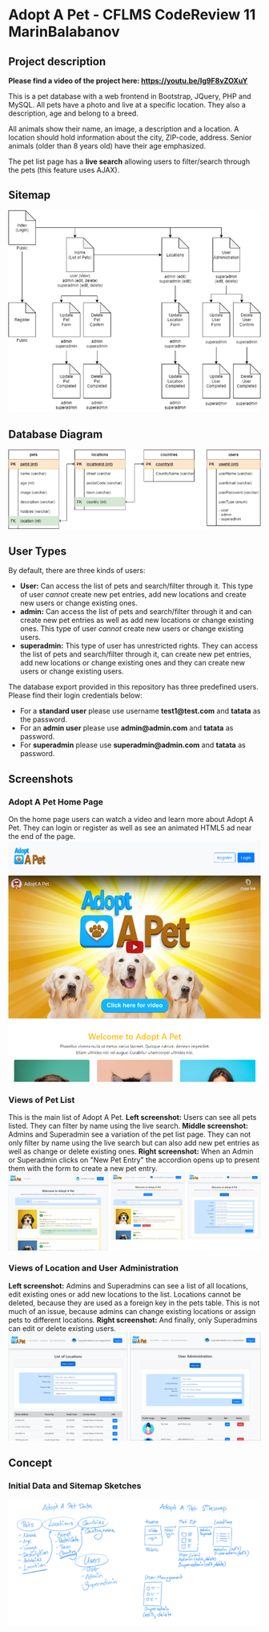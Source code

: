 # Adopt A Pet - CFLMS CodeReview 11 MarinBalabanov

## Project description

__Please find a video of the project here: https://youtu.be/Ig9F8vZOXuY__

This is a pet database with a web frontend in Bootstrap, JQuery, PHP and MySQL. All pets have a photo and live at a specific location. They also a description, age and belong to a breed.

All animals show their name, an image, a description and a location. A location should hold information about the city, ZIP-code, address. Senior animals (older than 8 years old) have their age emphasized.

The pet list page has a __live search__ allowing users to  filter/search through the pets (this feature uses AJAX).

## Sitemap
![Adopt A Pet: sitemap](concept/03_sitemap-adopt_a_pet.png)

## Database Diagram
![Adopt A Pet: Data Diagram](concept/02_datamodel-adoptapet.png)

## User Types
By default, there are three kinds of users:
- __User:__ Can access the list of pets and search/filter through it. This type of user _cannot_ create new pet entries, add new locations and create new users or change existing ones. 
- __admin:__ Can access the list of pets and search/filter through it and can create new pet entries as well as add new locations or change existing ones. This type of user _cannot_ create new users or change existing users.
- __superadmin:__ This type of user has unrestricted rights. They can access the list of pets and search/filter through it, can create new pet entries, add new locations or change existing ones and they can create new users or change existing users.

The database export provided in this repository has three predefined users. Please find their login credentials below:
- For a __standard user__ please use username __test1@test.com__ and __tatata__ as the password.
- For an __admin user__ please use __admin@admin.com__ and __tatata__ as password.
- For __superadmin__ please use __superadmin@admin.com__ and __tatata__ as password.

## Screenshots

### Adopt A Pet Home Page
On the home page users can watch a video and learn more about Adopt A Pet. They can login or register as well as see an animated HTML5 ad near the end of the page.
<kbd>![Adopt A Pet Index Page](assets/screenshot-index.png)</kbd>

### Views of Pet List
This is the main list of Adopt A Pet. __Left screenshot:__ Users can see all pets listed. They can filter by name using the live search. __Middle screenshot:__ Admins and Superadmin see a variation of the pet list page. They can not only filter by name using the live search but can also add new pet entries as well as change or delete existing ones. __Right screenshot:__ When an Admin or Superadmin clicks on "New Pet Entry" the accordion opens up to present them with the form to create a new pet entry.
![Adopt A Pet: User Views](assets/user-views1.png)

### Views of Location and User Administration
__Left screenshot:__ Admins and Superadmins can see a list of all locations, edit existing ones or add new locations to the list. Locations cannot be deleted, because they are used as a foreign key in the pets table. This is not much of an issue, because admins can change existing locations or assign pets to different locations.
__Right screenshot:__ And finally, only Superadmins can edit or delete existing users.
![Adopt A Pet: Admin and Superadmin View of Pet List](assets/user-views2.png)

## Concept

### Initial Data and Sitemap Sketches
![Adopt A Pet: Data Sketch](assets/concept-sketches.png)

